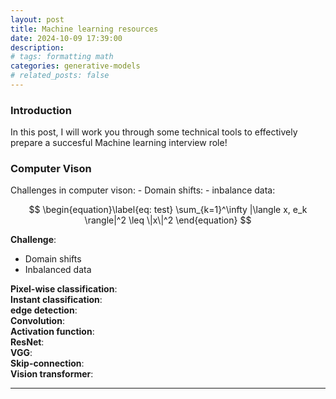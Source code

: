 ```yaml
---
layout: post
title: Machine learning resources
date: 2024-10-09 17:39:00
description:
# tags: formatting math
categories: generative-models
# related_posts: false
---
```


<h3> Introduction </h3>
In this post, I will work you through some technical tools to effectively prepare a succesful Machine learning interview role!

<h3> Computer Vison </h3>
Challenges in computer vison:
- Domain shifts: 
- inbalance data:


$$
\begin{equation}\label{eq: test}
\sum_{k=1}^\infty |\langle x, e_k \rangle|^2 \leq \|x\|^2
\end{equation}
$$

**Challenge**:  
- Domain shifts
- Inbalanced data 

**Pixel-wise classification**:  
**Instant classification**:  
**edge detection**:  
**Convolution**:  
**Activation function**:  
**ResNet**:  
**VGG**:  
**Skip-connection**:  
**Vision transformer**:  

---

